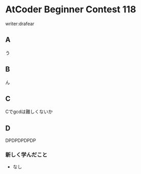 # AtCoder Beginner Contest 118
writer:drafear
## A
う

## B
ん

## C
Cでgcdは難しくないか

## D
DPDPDPDPDP

### 新しく学んだこと
* なし
